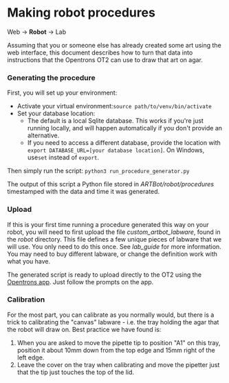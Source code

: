 # Making robot procedures  

Web -> **Robot** -> Lab  

Assuming that you or someone else has already created some art using the web interface, this document describes how to 
turn that data into instructions that the Opentrons OT2 can use to draw that art on agar.

### Generating the procedure

First, you will set up your environment:
- Activate your virtual environment:```source path/to/venv/bin/activate```
- Set your database location:
    - The default is a local Sqlite database. This works if you're just running locally, and will happen automatically
    if you don't provide an alternative.
    - If you need to access a different database, provide the location with
    ```export DATABASE_URL=[your database location]```. On Windows, use```set``` instead of ```export```.

Then simply run the script: ```python3 run_procedure_generator.py```

The output of this script a Python file stored in _ARTBot/robot/procedures_
timestamped with the data and time it was generated.

### Upload

If this is your first time running a procedure generated this way on your robot, you will need to first upload the file
_custom_artbot_labware_, found in the _robot_ directory. This file defines a few unique pieces of labware that we will
use. You only need to do this once. See _lab_guide_ for more information. You may need to buy different labware, or
change the definition work with what you have.

The generated script is ready to upload directly to the OT2 using the [Opentrons app](www.opentrons.com).
Just follow the prompts on the app.

### Calibration

For the most part, you can calibrate as you normally would, but there is a trick to calibrating the
"canvas" labware - i.e. the tray holding the agar that the robot will draw on. Best practice we have found is:
1. When you are asked to move the pipette tip to position "A1" on this tray, position it about 10mm down from the top
edge and 15mm right of the left edge.
2. Leave the cover on the tray when calibrating and move the pipetter just that the tip just touches the top of the lid.